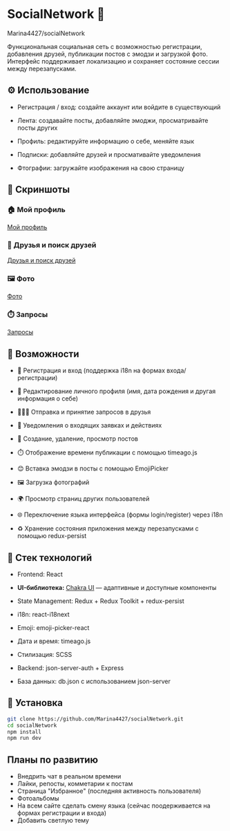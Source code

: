 # SocialNetwork 📱
Marina4427/socialNetwork

Функциональная социальная сеть с возможностью регистрации, добавления друзей, публикации постов с эмодзи и загрузкой фото. Интерфейс поддерживает локализацию и сохраняет состояние сессии между перезапусками.

## ⚙️ Использование
- Регистрация / вход: создайте аккаунт или войдите в существующий

- Лента: создавайте посты, добавляйте эмоджи, просматривайте посты других

- Профиль: редактируйте информацию о себе, меняйте язык

- Подписки: добавляйте друзей и просмативайте уведомления

- Фтографии: загружайте изображения на свою страницу

## 📌 Скриншоты
### 🏠 Мой профиль
[Мой профиль](./screenshots/MyProfile.png)

### 👤 Друзья и поиск друзей
[Друзья и поиск друзей](./screenshots/friends.png)

### 🖼️ Фото
[Фото](./screenshots/photos.png)

### ⏱️ Запросы
[Запросы](./screenshots/requests.png)


## 🚀 Возможности

- 🔐 Регистрация и вход (поддержка i18n на формах входа/регистрации)
  
- 👤 Редактирование личного профиля (имя, дата рождения и другая информация о себе)

- 🧑‍🤝‍🧑 Отправка и принятие запросов в друзья

- 🔔 Уведомления о входящих заявках и действиях

- 📃 Создание, удаление, просмотр постов
  
- ⏱️ Отображение времени публикации с помощью timeago.js

- 😊 Вставка эмодзи в посты с помощью EmojiPicker

- 🖼️ Загрузка фотографий

- 🌍 Просмотр страниц других пользователей

- 🌐 Переключение языка интерфейса (формы login/register) через i18n

- ♻️ Хранение состояния приложения между перезапусками с помощью redux-persist

 

## 🧩 Стек технологий

-  Frontend: React

- **UI-библиотека:** [Chakra UI](https://chakra-ui.com/) — адаптивные и доступные компоненты

-  State Management: Redux + Redux Toolkit + redux-persist

-  i18n: react-i18next

-  Emoji: emoji-picker-react

-  Дата и время: timeago.js

-  Стилизация: SCSS

-  Backend: json-server-auth + Express

-  База данных: db.json с использованием json-server

## 🔧 Установка
```bash
git clone https://github.com/Marina4427/socialNetwork.git
cd socialNetwork
npm install
npm run dev
```

## Планы по развитию

- Внедрить чат в реальном времени
- Лайки, репосты, комметарии к постам
- Страница "Избранное" (последняя активность пользователя)
- Фотоальбомы
- На всем сайте сделать смену языка (сейчас поодерживается на формах регистрации и входа)
- Добавить светлую тему



